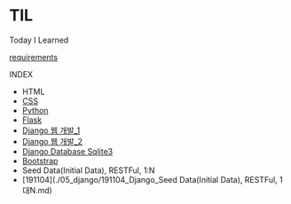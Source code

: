 # TIL
Today I Learned 

[requirements](./05_django/01_django_intro_2/requirements.txt)

INDEX

- HTML
- [CSS](./02_CSS/191022_CSS.md)
- [Python]()
- [Flask](./04_Flask/191023_Flask.md)
- [Django 웹 개발_1](./05_django/191028_Django.md)
- [Django 웹 개발_2](./05_django/191029_Django.md)
- [Django Database Sqlite3](./05_django/191030_Database.md)
- [Bootstrap](./02_CSS/191104_Django_Bootstrap.md)
-  Seed Data(Initial Data), RESTFul, 1:N 
  - [191104](./05_django/191104_Django_Seed Data(Initial Data), RESTFul, 1대N.md)

